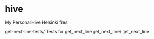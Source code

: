 # hive
My Personal Hive Helsinki files

get-next-line-tests/	Tests for get_next_line
get_next_line/			get_next_line